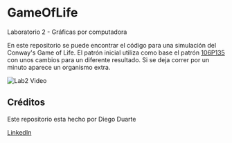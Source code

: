 # GameOfLife
Laboratorio 2 - Gráficas por computadora

En este repositorio se puede encontrar el código para una simulación del Conway's Game of Life. El patrón inicial utiliza como base el patrón [106P135](https://conwaylife.com/wiki/106P135) con unos cambios para un diferente resultado. Si se deja correr por un minuto aparece un organismo extra. 

![Lab2 Video](https://github.com/user-attachments/assets/12ad9ab2-6d6b-4ac4-94c0-ee9782345eeb)


## Créditos
Este repositorio esta hecho por Diego Duarte

[LinkedIn](www.linkedin.com/in/diego-duarte-slowing-080b1b22b)
